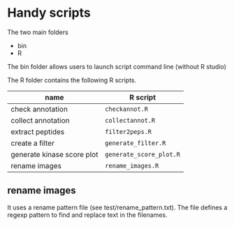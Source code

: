 # Handy scripts


The two main folders
 * bin
 * R
 
The bin folder allows users to launch script command line (without R studio)

The R folder contains the following R scripts.

| name                       |  R script
| ----------------           | --- 
| check annotation           | `checkannot.R`
| collect annotation         | `collectannot.R`
| extract peptides           | `filter2peps.R`
| create a filter            | `generate_filter.R`
| generate kinase score plot | `generate_score_plot.R`
| rename images              | `rename_images.R`


## rename images

It uses a rename pattern file (see test/rename_pattern.txt).
The file defines a regexp pattern to find and replace text in the filenames.
